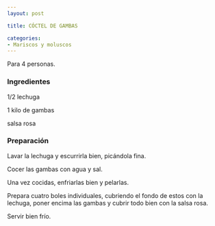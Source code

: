 ```yaml
---
layout: post

title: CÓCTEL DE GAMBAS

categories:
- Mariscos y moluscos
---
```

Para 4 personas.

<h3>Ingredientes</h3>

1/2 lechuga

1 kilo de gambas

salsa rosa

<h3>Preparación</h3>

Lavar la lechuga y escurrirla bien, picándola fina.

Cocer las gambas con agua y sal.

Una vez cocidas, enfriarlas bien y pelarlas.

Prepara cuatro boles individuales, cubriendo el fondo de estos con la lechuga, poner encima las gambas y cubrir todo bien con la salsa rosa.

Servir bien frío.